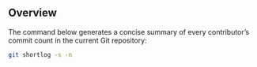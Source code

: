 ## Overview

The command below generates a concise summary of every contributor’s commit count in the current Git repository:

```bash
git shortlog -s -n
